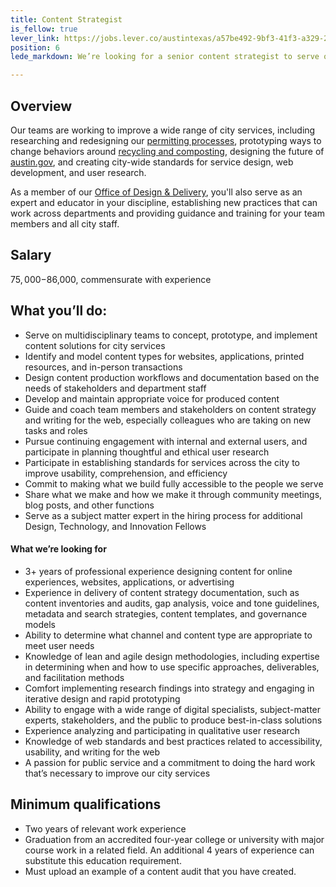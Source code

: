 ```yaml
---
title: Content Strategist		
is_fellow: true
lever_link: https://jobs.lever.co/austintexas/a57be492-9bf3-41f3-a329-2751fea9256b/apply
position: 6
lede_markdown: We’re looking for a senior content strategist to serve on multidisciplinary project teams with career civil servants, actively demonstrating the value of iterative development and user-centered design.

---
```

## Overview
Our teams are working to improve a wide range of city services, including researching and redesigning our [permitting processes](http://permittingatx.com/), prototyping ways to change behaviors around [recycling and composting](http://projects.austintexas.io/projects/vision-zero-waste/about/overview/), designing the future of [austin.gov](http://alpha.austin.gov/), and creating city-wide standards for service design, web development, and user research.		

As a member of our [Office of Design & Delivery](http://odd.austintexas.io/), you'll also serve as an expert and educator in your discipline, establishing new practices that can work across departments and providing guidance and training for your team members and all city staff.


## Salary		

$75,000-$86,000, commensurate with experience		

## What you’ll do:		

*   Serve on multidisciplinary teams to concept, prototype, and implement content solutions for city services		
*   Identify and model content types for websites, applications, printed resources, and in-person transactions		
*   Design content production workflows and documentation based on the needs of stakeholders and department staff		
*   Develop and maintain appropriate voice for produced content		
*   Guide and coach team members and stakeholders on content strategy and writing for the web, especially colleagues who are taking on new tasks and roles		
*   Pursue continuing engagement with internal and external users, and participate in planning thoughtful and ethical user research		
*   Participate in establishing standards for services across the city to improve usability, comprehension, and efficiency		
*   Commit to making what we build fully accessible to the people we serve		
*   Share what we make and how we make it through community meetings, blog posts, and other functions		
*   Serve as a subject matter expert in the hiring process for additional Design, Technology, and Innovation Fellows		

#### What we’re looking for		

*   3+ years of professional experience designing content for online experiences, websites, applications, or advertising		
*   Experience in delivery of content strategy documentation, such as content inventories and audits, gap analysis, voice and tone guidelines, metadata and search strategies, content templates, and governance models		
*   Ability to determine what channel and content type are appropriate to meet user needs		
*   Knowledge of lean and agile design methodologies, including expertise in determining when and how to use specific approaches, deliverables, and facilitation methods		
*   Comfort implementing research findings into strategy and engaging in iterative design and rapid prototyping		
*   Ability to engage with a wide range of digital specialists, subject-matter experts, stakeholders, and the public to produce best-in-class solutions		
*   Experience analyzing and participating in qualitative user research		
*   Knowledge of web standards and best practices related to accessibility, usability, and writing for the web		
*   A passion for public service and a commitment to doing the hard work that’s necessary to improve our city services		

## Minimum qualifications		

*   Two years of relevant work experience		
*   Graduation from an accredited four-year college or university with major course work in a related field. An additional 4 years of experience can substitute this education requirement.
*   Must upload an example of a content audit that you have created.
